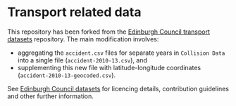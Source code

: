# Transport related data

This repository has been forked from the [Edinburgh Council transport datasets](https://github.com/edinburghcouncil/datasets-transport) repository. The main modification involves:

* aggregating the `accident.csv` files for separate years in `Collision Data` into a single file (`accident-2010-13.csv`), and
* supplementing this new file with latitude-longitude coordinates (`accident-2010-13-geocoded.csv`).


See  [Edinburgh Council datasets](https://github.com/edinburghcouncil)  for licencing details, contribution guidelines and other further information.
